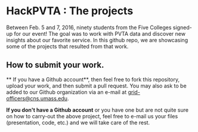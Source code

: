 # HackPVTA : The projects

Between Feb. 5 and 7, 2016, ninety students from the Five Colleges signed-up for our event! The goal was to work with PVTA data
and discover new insights about our favorite service. In this github repo, we are showcasing some of the 
projects that resulted from that work. 

## How to submit your work. 

** If you have a Github account**, then feel free to fork this repository, upload your work, and then submit a pull request.
You may also ask to be added to our Github organization via an e-mail at grid-officers@cns.umass.edu.

**If you don't have a Github account** or you have one but are not quite sure on how to carry-out the above project, feel free
to e-mail us your files (presentation, code, etc.) and we will take care of the rest. 



